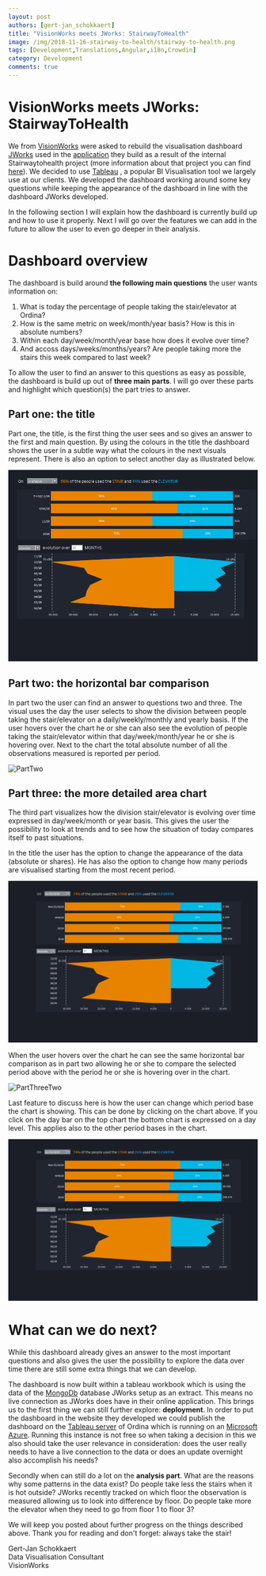 ```yaml
---
layout: post
authors: [gert-jan_schokkaert]
title: "VisionWorks meets JWorks: StairwayToHealth"
image: /img/2018-11-16-stairway-to-health/stairway-to-health.png
tags: [Development,Translations,Angular,i18n,Crowdin]
category: Development
comments: true
---
```


# VisionWorks meets JWorks: StairwayToHealth
We from [VisionWorks][] were asked to rebuild the visualisation dashboard [JWorks][] used in the [application][] they build as a result of the internal Stairwaytohealth project (more information about that project you can find [here][]). We decided to use [Tableau][] , a popular BI Visualisation tool we largely use at our clients. We developed the dashboard working around some key questions while keeping the appearance of the dashboard in line with the dashboard JWorks developed.

In the following section I will explain how the dashboard is currently build up and how to use it properly. Next I will go over the features we can add in the future to allow the user to even go deeper in their analysis.

# Dashboard overview

The dashboard is build around **the following main questions** the user wants information on:
1. What is today the percentage of people taking the stair/elevator at Ordina?
2. How is the same metric on week/month/year basis? How is this in absolute numbers?
3. Within each day/week/month/year base how does it evolve over time?
4. And accoss days/weeks/months/years? Are people taking more the stairs this week compared to last week?

To allow the user to find an answer to this questions as easy as possible, the dashboard is build up out of **three main parts**. I will go over these parts and highlight which question(s) the part tries to answer.

## Part one: the title

Part one, the title, is the first thing the user sees and so gives an answer to the first and main question. By using the colours in the title the dashboard shows the user in a subtle way what the colours in the next visuals represent. There is also an option to select another day as illustrated below.

![PartOne](../img/2018-11-16-stairway-to-health/PartOne.gif)

## Part two: the horizontal bar comparison

In part two the user can find an answer to questions two and three. The visual uses the day the user selects to show the division between people taking the stair/elevator on a daily/weekly/monthly and yearly basis. If the user hovers over the chart he or she can also see the evolution of people taking the stair/elevator within that day/week/month/year he or she is hovering over. Next to the chart the total absolute number of all the observations measured is reported per period.

![PartTwo](../img/2018-11-16-stairway-to-health/PartTwo.gif)

## Part three: the more detailed area chart

The third part visualizes how the division stair/elevator is evolving over time expressed in day/week/month or year basis. This gives the user the possibility to look at trends and to see how the situation of today compares itself to past situations. 

In the title the user has the option to change the appearance of the data (absolute or shares). He has also the option to change how many periods are visualised starting from the most recent period.

![PartThreeOne](../img/2018-11-16-stairway-to-health/PartThreeOne.gif)

When the user hovers over the chart he can see the same horizontal bar comparison as in part two allowing he or she to compare the selected period above with the period he or she is hovering over in the chart.

![PartThreeTwo](../img/2018-11-16-stairway-to-health/PartThreeTwo.gif)

Last feature to discuss here is how the user can change which period base the chart is showing. This can be done by clicking on the chart above. If you click on the day bar on the top chart the bottom chart is expressed on a day level. This applies also to the other period bases in the chart.

![PartThreeThree](../img/2018-11-16-stairway-to-health/PartThreeThree.gif)

# What can we do next?

While this dashboard already gives an answer to the most important questions and also gives the user the possibility to explore the data over time there are still some extra things that we can develop.

The dashboard is now built within a tableau workbook which is using the data of the [MongoDb][] database JWorks setup as an extract. This means no live connection as JWorks does have in their online application. This brings us to the first thing we can still further explore: **deployment**. In order to put the dashboard in the website they developed we could publish the dashboard on the [Tableau server][] of Ordina which is running on an [Microsoft Azure][]. Running this instance is not free so when taking a decision in this we also should take the user relevance in consideration: does the user really needs to have a live connection to the data or does an update overnight also accomplish his needs?

Secondly when can still do a lot on the **analysis part**. What are the reasons why some patterns in the data exist? Do people take less the stairs when it is hot outside? 
JWorks recently tracked on which floor the observation is measured allowing us to look into difference by floor. Do people take more the elevator when they need to go from floor 1 to floor 3?

We will keep you posted about further progress on the things described above. Thank you for reading and don't forget: always take the stair!



Gert-Jan Schokkaert   
Data Visualisation Consultant   
VisionWorks


[Tableau]: https://www.tableau.com/
[application]: https://stairwayto.health/dashboard
[Microsoft Azure]: https://azure.microsoft.com/en-us/
[Tableau server]: https://www.tableau.com/trial/tableau-server
[VisionWorks]: https://www.ordina.be/vakgebieden/bi-analytics/
[JWorks]: https://ordina-jworks.github.io/
[here]: https://ordina-jworks.github.io/iot/2018/03/14/Stairway-To-Health-2.html
[MongoDb]: https://www.mongodb.com/